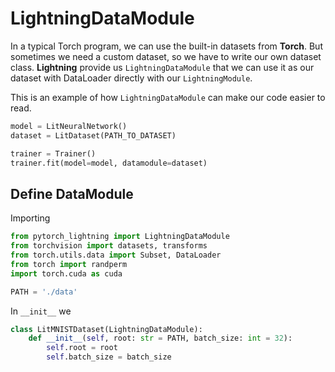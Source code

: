 # LightningDataModule

In a typical Torch program, we can use the built-in datasets from **Torch**. But sometimes we need a custom dataset, so we have to write our own dataset class. **Lightning** provide us `LightningDataModule` that we can use it as our dataset with DataLoader directly with our `LightningModule`.

This is an example of how `LightningDataModule` can make our code easier to read.

```python
model = LitNeuralNetwork()
dataset = LitDataset(PATH_TO_DATASET)

trainer = Trainer()
trainer.fit(model=model, datamodule=dataset)
```

## Define DataModule

Importing
```python
from pytorch_lightning import LightningDataModule
from torchvision import datasets, transforms
from torch.utils.data import Subset, DataLoader
from torch import randperm
import torch.cuda as cuda

PATH = './data'
```

In `__init__` we
```python
class LitMNISTDataset(LightningDataModule):
    def __init__(self, root: str = PATH, batch_size: int = 32):
        self.root = root
        self.batch_size = batch_size
        
```